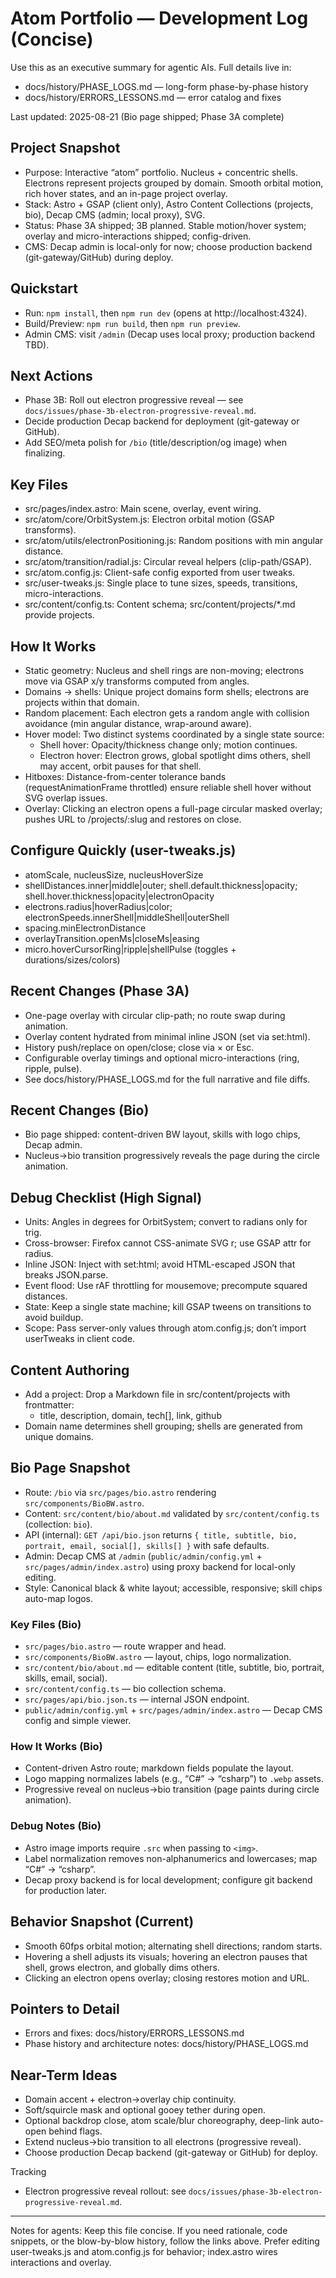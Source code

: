 # Atom Portfolio — Development Log (Concise)

Use this as an executive summary for agentic AIs. Full details live in:
- docs/history/PHASE_LOGS.md — long-form phase-by-phase history
- docs/history/ERRORS_LESSONS.md — error catalog and fixes

Last updated: 2025-08-21 (Bio page shipped; Phase 3A complete)

## Project Snapshot

- Purpose: Interactive “atom” portfolio. Nucleus + concentric shells. Electrons represent projects grouped by domain. Smooth orbital motion, rich hover states, and an in-page project overlay.
- Stack: Astro + GSAP (client only), Astro Content Collections (projects, bio), Decap CMS (admin; local proxy), SVG.
- Status: Phase 3A shipped; 3B planned. Stable motion/hover system; overlay and micro-interactions shipped; config-driven.
- CMS: Decap admin is local-only for now; choose production backend (git-gateway/GitHub) during deploy.

## Quickstart

- Run: `npm install`, then `npm run dev` (opens at http://localhost:4324).
- Build/Preview: `npm run build`, then `npm run preview`.
- Admin CMS: visit `/admin` (Decap uses local proxy; production backend TBD).

## Next Actions

- Phase 3B: Roll out electron progressive reveal — see `docs/issues/phase-3b-electron-progressive-reveal.md`.
- Decide production Decap backend for deployment (git-gateway or GitHub).
- Add SEO/meta polish for `/bio` (title/description/og image) when finalizing.

## Key Files

- src/pages/index.astro: Main scene, overlay, event wiring.
- src/atom/core/OrbitSystem.js: Electron orbital motion (GSAP transforms).
- src/atom/utils/electronPositioning.js: Random positions with min angular distance.
- src/atom/transition/radial.js: Circular reveal helpers (clip-path/GSAP).
- src/atom.config.js: Client-safe config exported from user tweaks.
- src/user-tweaks.js: Single place to tune sizes, speeds, transitions, micro-interactions.
- src/content/config.ts: Content schema; src/content/projects/*.md provide projects.

## How It Works

- Static geometry: Nucleus and shell rings are non-moving; electrons move via GSAP x/y transforms computed from angles.
- Domains → shells: Unique project domains form shells; electrons are projects within that domain.
- Random placement: Each electron gets a random angle with collision avoidance (min angular distance, wrap-around aware).
- Hover model: Two distinct systems coordinated by a single state source:
  - Shell hover: Opacity/thickness change only; motion continues.
  - Electron hover: Electron grows, global spotlight dims others, shell may accent, orbit pauses for that shell.
- Hitboxes: Distance-from-center tolerance bands (requestAnimationFrame throttled) ensure reliable shell hover without SVG overlap issues.
- Overlay: Clicking an electron opens a full-page circular masked overlay; pushes URL to /projects/:slug and restores on close.

## Configure Quickly (user-tweaks.js)

- atomScale, nucleusSize, nucleusHoverSize
- shellDistances.inner|middle|outer; shell.default.thickness|opacity; shell.hover.thickness|opacity|electronOpacity
- electrons.radius|hoverRadius|color; electronSpeeds.innerShell|middleShell|outerShell
- spacing.minElectronDistance
- overlayTransition.openMs|closeMs|easing
- micro.hoverCursorRing|ripple|shellPulse (toggles + durations/sizes/colors)

## Recent Changes (Phase 3A)

- One-page overlay with circular clip-path; no route swap during animation.
- Overlay content hydrated from minimal inline JSON (set via set:html).
- History push/replace on open/close; close via × or Esc.
- Configurable overlay timings and optional micro-interactions (ring, ripple, pulse).
- See docs/history/PHASE_LOGS.md for the full narrative and file diffs.

## Recent Changes (Bio)

- Bio page shipped: content-driven BW layout, skills with logo chips, Decap admin.
- Nucleus→bio transition progressively reveals the page during the circle animation.

## Debug Checklist (High Signal)

- Units: Angles in degrees for OrbitSystem; convert to radians only for trig.
- Cross-browser: Firefox cannot CSS-animate SVG r; use GSAP attr for radius.
- Inline JSON: Inject with set:html; avoid HTML-escaped JSON that breaks JSON.parse.
- Event flood: Use rAF throttling for mousemove; precompute squared distances.
- State: Keep a single state machine; kill GSAP tweens on transitions to avoid buildup.
- Scope: Pass server-only values through atom.config.js; don’t import userTweaks in client code.

## Content Authoring

- Add a project: Drop a Markdown file in src/content/projects with frontmatter:
  - title, description, domain, tech[], link, github
- Domain name determines shell grouping; shells are generated from unique domains.

## Bio Page Snapshot

- Route: `/bio` via `src/pages/bio.astro` rendering `src/components/BioBW.astro`.
- Content: `src/content/bio/about.md` validated by `src/content/config.ts` (collection: `bio`).
- API (internal): `GET /api/bio.json` returns `{ title, subtitle, bio, portrait, email, social[], skills[] }` with safe defaults.
- Admin: Decap CMS at `/admin` (`public/admin/config.yml` + `src/pages/admin/index.astro`) using proxy backend for local-only editing.
- Style: Canonical black & white layout; accessible, responsive; skill chips auto-map logos.

### Key Files (Bio)

- `src/pages/bio.astro` — route wrapper and head.
- `src/components/BioBW.astro` — layout, chips, logo normalization.
- `src/content/bio/about.md` — editable content (title, subtitle, bio, portrait, skills, email, social).
- `src/content/config.ts` — bio collection schema.
- `src/pages/api/bio.json.ts` — internal JSON endpoint.
- `public/admin/config.yml` + `src/pages/admin/index.astro` — Decap CMS config and simple viewer.

### How It Works (Bio)

- Content-driven Astro route; markdown fields populate the layout.
- Logo mapping normalizes labels (e.g., “C#” → “csharp”) to `.webp` assets.
- Progressive reveal on nucleus→bio transition (page paints during circle animation).

### Debug Notes (Bio)

- Astro image imports require `.src` when passing to `<img>`.
- Label normalization removes non-alphanumerics and lowercases; map “C#” → “csharp”.
- Decap proxy backend is for local development; configure git backend for production later.

## Behavior Snapshot (Current)

- Smooth 60fps orbital motion; alternating shell directions; random starts.
- Hovering a shell adjusts its visuals; hovering an electron pauses that shell, grows electron, and globally dims others.
- Clicking an electron opens overlay; closing restores motion and URL.

## Pointers to Detail

- Errors and fixes: docs/history/ERRORS_LESSONS.md
- Phase history and architecture notes: docs/history/PHASE_LOGS.md

## Near-Term Ideas

- Domain accent + electron→overlay chip continuity.
- Soft/squircle mask and optional gooey tether during open.
- Optional backdrop close, atom scale/blur choreography, deep-link auto-open behind flags.
- Extend nucleus→bio transition to all electrons (progressive reveal).
- Choose production Decap backend (git-gateway or GitHub) for deploy.

Tracking
- Electron progressive reveal rollout: see `docs/issues/phase-3b-electron-progressive-reveal.md`.

---

Notes for agents: Keep this file concise. If you need rationale, code snippets, or the blow-by-blow history, follow the links above. Prefer editing user-tweaks.js and atom.config.js for behavior; index.astro wires interactions and overlay.
